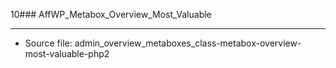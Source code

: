 10### AffWP_Metabox_Overview_Most_Valuable

----

- Source file: admin_overview_metaboxes_class-metabox-overview-most-valuable-php2
